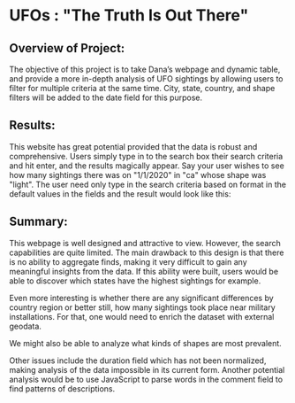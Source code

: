 # UFOs : "The Truth Is Out There"

## Overview of Project: 
The objective of this project is to take Dana’s webpage and dynamic table, and provide a more in-depth analysis of UFO sightings by allowing users to filter for multiple criteria at the same time. City, state, country, and shape filters will be added to the date field for this purpose.

## Results: 
This website has great potential provided that the data is robust and comprehensive.  Users simply type in to the search box their search criteria and hit enter, and the results magically appear.  Say your user wishes to see how many sightings there was on "1/1/2020" in "ca" whose shape was "light".  The user need only type in the search criteria based on format in the default values in the fields and the result would look like this:



## Summary: 

This webpage is well designed and attractive to view. However, the search capabilities are quite limited.  The main drawback to this design is that there is no ability to aggregate finds, making it very difficult to gain any meaningful insights from the data.  If this ability were built, users would be able to discover which states have the highest sightings for example.

Even more interesting is whether there are any significant differences by country region or better still, how many sightings took place near military installations.  For that, one would need to enrich the dataset with external geodata.

We might also be able to analyze what kinds of shapes are most prevalent.

Other issues include the duration field which has not been normalized, making analysis of the data impossible in its current form.  Another potential analysis would be to use JavaScript to parse words in the comment field to find patterns of descriptions.